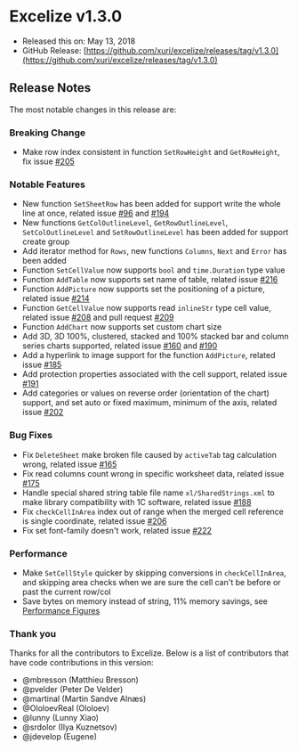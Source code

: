 # Excelize v1.3.0

* Released this on: May 13, 2018
* GitHub Release: [https://github.com/xuri/excelize/releases/tag/v1.3.0](https://github.com/xuri/excelize/releases/tag/v1.3.0)

## Release Notes

The most notable changes in this release are:

### Breaking Change

* Make row index consistent in function `SetRowHeight` and `GetRowHeight`, fix issue [#205](https://github.com/xuri/excelize/issues/205)

### Notable Features

* New function `SetSheetRow` has been added for support write the whole line at once, related issue [#96](https://github.com/xuri/excelize/issues/96) and [#194](https://github.com/xuri/excelize/issues/194)
* New functions `GetColOutlineLevel`, `GetRowOutlineLevel`, `SetColOutlineLevel` and `SetRowOutlineLevel` has been added for support create group
* Add iterator method for `Rows`, new functions `Columns`, `Next` and `Error` has been added
* Function `SetCellValue` now supports `bool` and `time.Duration` type value
* Function `AddTable` now supports set name of table, related issue [#216](https://github.com/xuri/excelize/issues/216)
* Function `AddPicture` now supports set the positioning of a picture, related issue [#214](https://github.com/xuri/excelize/issues/214)
* Function `GetCellValue` now supports read `inlineStr` type cell value, related issue [#208](https://github.com/xuri/excelize/issues/208) and pull request [#209](https://github.com/xuri/excelize/issues/209)
* Function `AddChart` now supports set custom chart size
* Add 3D, 3D 100%, clustered, stacked and 100% stacked bar and column series charts supported, related issue [#160](https://github.com/xuri/excelize/issues/160) and [#190](https://github.com/xuri/excelize/issues/190)
* Add a hyperlink to image support for the function `AddPicture`, related issue [#185](https://github.com/xuri/excelize/issues/185)
* Add protection properties associated with the cell support, related issue [#191](https://github.com/xuri/excelize/issues/191)
* Add categories or values on reverse order (orientation of the chart) support, and set auto or fixed maximum, minimum of the axis, related issue [#202](https://github.com/xuri/excelize/issues/202)

### Bug Fixes

* Fix `DeleteSheet` make broken file caused by `activeTab` tag calculation wrong, related issue [#165](https://github.com/xuri/excelize/issues/165)
* Fix read columns count wrong in specific worksheet data, related issue [#175](https://github.com/xuri/excelize/issues/175)
* Handle special shared string table file name `xl/SharedStrings.xml` to make library compatibility with 1C software, related issue [#188](https://github.com/xuri/excelize/issues/188)
* Fix `checkCellInArea` index out of range when the merged cell reference is single coordinate, related issue [#206](https://github.com/xuri/excelize/issues/206)
* Fix set font-family doesn't work, related issue [#222](https://github.com/xuri/excelize/issues/222)

### Performance

* Make `SetCellStyle` quicker by skipping conversions in `checkCellInArea`, and skipping area checks when we are sure the cell can't be before or past the current row/col
* Save bytes on memory instead of string, 11% memory savings, see [Performance Figures](https://github.com/xuri/excelize/wiki#performance-figures)

### Thank you

Thanks for all the contributors to Excelize. Below is a list of contributors that have code contributions in this version:

* @mbresson (Matthieu Bresson)
* @pvelder (Peter De Velder)
* @martinal (Martin Sandve Alnæs)
* @OloloevReal (Ololoev)
* @lunny (Lunny Xiao)
* @srdolor (Ilya Kuznetsov)
* @jdevelop (Eugene)
